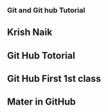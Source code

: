 ### Git and Git hub Tutorial
## Krish Naik
## Git Hub Totorial
## Git Hub First 1st class
## Mater in GitHub